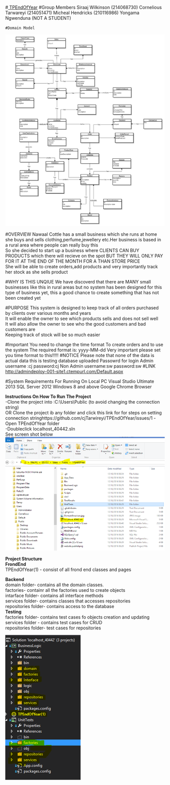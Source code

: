 ﻿#<u> TPEndOfYear</u>
#Group Members
	Siraaj Wilkinson (214068730)
	Cornelious Tarwareyi (214051471)
	Micheal Hendricks (210116986)
	Yongama Ngwenduna (NOT A STUDENT)
	
	#Domain Model

<img src="https://github.com/cjTarwireyi/TPEndOfYear/blob/master/DomainStructure.jpg"/> 


#OVERVIEW 
Nawaal Cottle has a small business which she runs at home she buys and sells clothing,perfume,jewellery etc.Her business is based in a rural area where people can really buy this<br/>
So she decided to start up a business where CLIENTS CAN BUY PRODUCTS which there will recieve on the spot BUT THEY WILL ONLY PAY FOR IT AT THE END OF THE MONTH FOR A THAN STORE PRICE<br/>
She will be able to create orders,add products and very importantly track her stock as she sells product<br/>

#WHY IS THIS UNQIUE
We have discoverd that there are MANY small businesses like this in rural areas but no system has been designed for this type of business yet, this a good chance to create something that has not been created yet<br>

#PURPOSE
This system is designed to keep track of all orders purchased by clients over various months and years<br/>
It will enable the owner to see which products sells and does not sell well<br/>
It will also allow the owner to see who the good customers and bad customers are<br/>
Keeping track of stock will be so much easier<br/>


#Important
	You need to change the time format
	To create orders and to use the system
	The required format is: yyyy-MM-dd
	Very important please set you time format to this!!!!!
#NOTICE
	Please note that none of the data is actual data this is testing database uploaded
	Passowrd for login
	Admin
		username :cj   password:cj
	Non Admin
		username:sw password:sw
#LINK
	http://admindeploy-001-site1.ctempurl.com/Default.aspx
		
#System Requirements For Running On Local PC
      Visual Studio Ultimate 2013
      SQL Server 2012 
      Windows 8 and above
      Google Chrome Browser
      <p>
      <b>Instructions On How To Run The Project</b><br/>
  -Clone the project into :C:\Users\Public (to avoid changing the connection string)<br/>
  OR Clone the project ib any folder and click this link for for steps on setting connection stringhttps://github.com/cjTarwireyi/TPEndOfYear/issues/1
  -Open TPEndOfYear folder  <br/>
  -Doubleclick localhost_40442.sln<br/>
  See screen shot below
  <img src="https://github.com/cjTarwireyi/TPEndOfYear/blob/master/cloning project.PNG"/><br/></p>
<b>Project Structure</b><br/>
   <b>FrondEnd</b><br/>
  TPEndOfYear(1) - consist of all frond end classes and pages
  
  <b>Backend</b><br/>
  domain folder- contains all the domain classes.<br/>
  factories- containr all the factories used to create objects<br/>
  intarface folder- contains all interface methods<br/>
  services folder- contains classes that accesses repositories<br/>
  repositories folder- contains access to the database<br/>
  <b>Testing</b><br/>
  factories folder- contains test cases fo objects creation and updating<br/>
  services folder - contains test cases for CRUD<br/>
  repositories folder- test cases for repositories<br/>
 
   
 <img src="https://github.com/cjTarwireyi/TPEndOfYear/blob/master/projectStructure.PNG"/>
  

